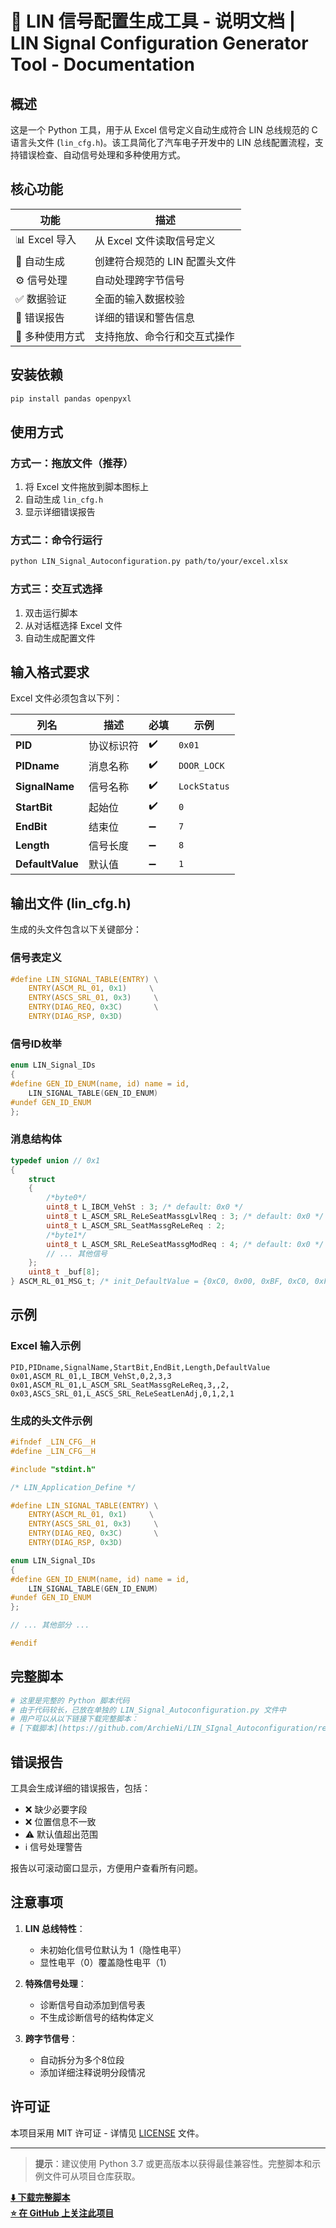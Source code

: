 # 🚀 LIN 信号配置生成工具 - 说明文档 | LIN Signal Configuration Generator Tool - Documentation
## 概述
这是一个 Python 工具，用于从 Excel 信号定义自动生成符合 LIN 总线规范的 C 语言头文件 (`lin_cfg.h`)。该工具简化了汽车电子开发中的 LIN 总线配置流程，支持错误检查、自动信号处理和多种使用方式。

## 核心功能
| 功能 | 描述 |
|------|------|
| 📊 Excel 导入 | 从 Excel 文件读取信号定义 |
| 🔧 自动生成 | 创建符合规范的 LIN 配置头文件 |
| ⚙️ 信号处理 | 自动处理跨字节信号 |
| ✅ 数据验证 | 全面的输入数据校验 |
| 📝 错误报告 | 详细的错误和警告信息 |
| 🚀 多种使用方式 | 支持拖放、命令行和交互式操作 |

## 安装依赖
```bash
pip install pandas openpyxl
```

## 使用方式

### 方式一：拖放文件（推荐）
1. 将 Excel 文件拖放到脚本图标上
2. 自动生成 `lin_cfg.h`
3. 显示详细错误报告

### 方式二：命令行运行
```bash
python LIN_Signal_Autoconfiguration.py path/to/your/excel.xlsx
```

### 方式三：交互式选择
1. 双击运行脚本
2. 从对话框选择 Excel 文件
3. 自动生成配置文件

## 输入格式要求
Excel 文件必须包含以下列：

| 列名 | 描述 | 必填 | 示例 |
|------|------|------|------|
| **PID** | 协议标识符 | ✔️ | `0x01` |
| **PIDname** | 消息名称 | ✔️ | `DOOR_LOCK` |
| **SignalName** | 信号名称 | ✔️ | `LockStatus` |
| **StartBit** | 起始位 | ✔️ | `0` |
| **EndBit** | 结束位 | ➖ | `7` |
| **Length** | 信号长度 | ➖ | `8` |
| **DefaultValue** | 默认值 | ➖ | `1` |

## 输出文件 (lin_cfg.h)
生成的头文件包含以下关键部分：

### 信号表定义
```c
#define LIN_SIGNAL_TABLE(ENTRY) \
    ENTRY(ASCM_RL_01, 0x1)     \
    ENTRY(ASCS_SRL_01, 0x3)     \
    ENTRY(DIAG_REQ, 0x3C)       \
    ENTRY(DIAG_RSP, 0x3D)
```

### 信号ID枚举
```c
enum LIN_Signal_IDs
{
#define GEN_ID_ENUM(name, id) name = id,
    LIN_SIGNAL_TABLE(GEN_ID_ENUM)
#undef GEN_ID_ENUM
};
```

### 消息结构体
```c
typedef union // 0x1
{
    struct
    {
        /*byte0*/
        uint8_t L_IBCM_VehSt : 3; /* default: 0x0 */
        uint8_t L_ASCM_SRL_ReLeSeatMassgLvlReq : 3; /* default: 0x0 */
        uint8_t L_ASCM_SRL_SeatMassgReLeReq : 2;
        /*byte1*/
        uint8_t L_ASCM_SRL_ReLeSeatMassgModReq : 4; /* default: 0x0 */
        // ... 其他信号
    };
    uint8_t _buf[8];
} ASCM_RL_01_MSG_t; /* init_DefaultValue = {0xC0, 0x00, 0xBF, 0xC0, 0xFF, 0xFB, 0xFF, 0xFF} */
```

## 示例

### Excel 输入示例
```csv
PID,PIDname,SignalName,StartBit,EndBit,Length,DefaultValue
0x01,ASCM_RL_01,L_IBCM_VehSt,0,2,3,3
0x01,ASCM_RL_01,L_ASCM_SRL_SeatMassgReLeReq,3,,2,
0x03,ASCS_SRL_01,L_ASCS_SRL_ReLeSeatLenAdj,0,1,2,1
```

### 生成的头文件示例
```c
#ifndef _LIN_CFG__H
#define _LIN_CFG__H

#include "stdint.h"

/* LIN_Application_Define */

#define LIN_SIGNAL_TABLE(ENTRY) \
    ENTRY(ASCM_RL_01, 0x1)     \
    ENTRY(ASCS_SRL_01, 0x3)     \
    ENTRY(DIAG_REQ, 0x3C)       \
    ENTRY(DIAG_RSP, 0x3D)

enum LIN_Signal_IDs
{
#define GEN_ID_ENUM(name, id) name = id,
    LIN_SIGNAL_TABLE(GEN_ID_ENUM)
#undef GEN_ID_ENUM
};

// ... 其他部分 ...

#endif
```

## 完整脚本
```python
# 这里是完整的 Python 脚本代码
# 由于代码较长，已放在单独的 LIN_Signal_Autoconfiguration.py 文件中
# 用户可以从以下链接下载完整脚本：
# [下载脚本](https://github.com/ArchieNi/LIN_SIgnal_Autoconfiguration/releases)
```

## 错误报告
工具会生成详细的错误报告，包括：
- ❌ 缺少必要字段
- ❌ 位置信息不一致
- ⚠️ 默认值超出范围
- ℹ️ 信号处理警告

报告以可滚动窗口显示，方便用户查看所有问题。

## 注意事项
1. **LIN 总线特性**：
   - 未初始化信号位默认为 1（隐性电平）
   - 显性电平（0）覆盖隐性电平（1）

2. **特殊信号处理**：
   - 诊断信号自动添加到信号表
   - 不生成诊断信号的结构体定义

3. **跨字节信号**：
   - 自动拆分为多个8位段
   - 添加详细注释说明分段情况

## 许可证
本项目采用 MIT 许可证 - 详情见 [LICENSE]([LICENSE](https://github.com/ArchieNi/LIN_SIgnal_Autoconfiguration/blob/main/LICENSE)) 文件。

---

> **提示**：建议使用 Python 3.7 或更高版本以获得最佳兼容性。完整脚本和示例文件可从项目仓库获取。

**[⬇️ 下载完整脚本](https://github.com/ArchieNi/LIN_SIgnal_Autoconfiguration/releases)**  
**[⭐ 在 GitHub 上关注此项目](https://github.com/ArchieNi/LIN_Signal_Autoconfiguration)**
